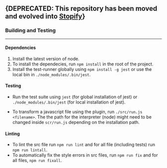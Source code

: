 ## {DEPRECATED: This repository has been moved and evolved into [Stopify](https://github.com/plasma-umass/stopify)}


### Building and Testing
----------------
#### Dependencies
1. Install the latest version of node.
2. To install the dependecies, run `npm install` in the root of the project.
3. Install the test-runner globally using `npm install -g jest` or use the local bin in `./node_modules/.bin/jest`.

#### Testing
* Run the test suite using `jest` (for global installation of jest) or `./node_modules/.bin/jest` (for local installation of jest).

* To transform a javascript file using the plugin, run `./src/run.js <filename>`. The the path for the 
interpreter (node) might need to be changed inside `scr/run.js` depending on the installation path.

#### Linting
* To lint the src file run `npm run lint` and for all file (including tests) run `npm run lintall`.
* To automatically fix the style errors in src files, run `npm run fix` and for all files, `npm run fixall`.
